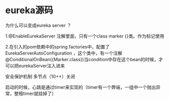 # eureka源码

为什么可以变成eureka server ？ 

1.@EnableEurekaServer 注解里面，只有一个class marker {}类。作为标记使用

2.在引入的pom依赖中的spring.factories中，配置了EurekaServerAutoConfiguration ，这个类中，有一个注解 @ConditionalOnBean({Marker.class})当condition中存在这个bean的时候，才可以把eurekaServer注入进来





安全保护机制  多节点（10++）关闭

启动的时候，心跳是通过timer来实现的（timer有一个弊端，一组中一个抛出异常，整租timer就挂掉了）